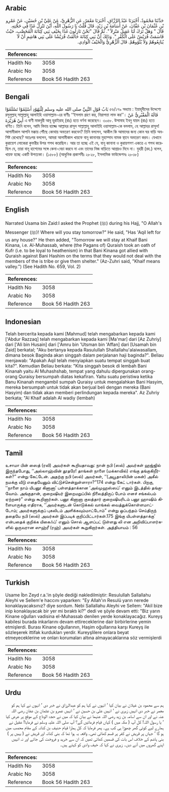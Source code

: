 ## Arabic


<div dir="rtl" lang="ar" style={{fontSize:'larger',backgroundColor:'#f8f9fa',padding:20}}>
حَدَّثَنَا مَحْمُودٌ، أَخْبَرَنَا عَبْدُ الرَّزَّاقِ، أَخْبَرَنَا مَعْمَرٌ، عَنِ الزُّهْرِيِّ، عَنْ عَلِيِّ بْنِ حُسَيْنٍ، عَنْ عَمْرِو بْنِ عُثْمَانَ بْنِ عَفَّانَ، عَنْ أُسَامَةَ بْنِ زَيْدٍ، قَالَ قُلْتُ يَا رَسُولَ اللَّهِ، أَيْنَ تَنْزِلُ غَدًا فِي حَجَّتِهِ‏.‏ قَالَ ‏"‏ وَهَلْ تَرَكَ لَنَا عَقِيلٌ مَنْزِلاً ‏"‏‏.‏ ثُمَّ قَالَ ‏"‏نَحْنُ نَازِلُونَ غَدًا بِخَيْفِ بَنِي كِنَانَةَ الْمُحَصَّبِ، حَيْثُ قَاسَمَتْ قُرَيْشٌ عَلَى الْكُفْرِ ‏"‏‏.‏ وَذَلِكَ أَنَّ بَنِي كِنَانَةَ حَالَفَتْ قُرَيْشًا عَلَى بَنِي هَاشِمٍ أَنْ لاَ يُبَايِعُوهُمْ وَلاَ يُئْوُوهُمْ‏.‏ قَالَ الزُّهْرِيُّ وَالْخَيْفُ الْوَادِي‏.‏
</div>
<div style={{backgroundColor:'#f8f9fa',padding:20, marginBottom: 10}}><table> <thead> <tr> <th>References:</th> <th></th> </tr> </thead> <tbody><tr><td>Hadith No</td><td>3058</td></tr><tr><td>Arabic No</td><td>3058</td></tr><tr><td>Reference</td><td>Book 56 Hadith 263</td></tr></tbody></table></div>

## Bengali


<div dir="ltr" lang="bn" style={{fontSize:'larger',backgroundColor:'#f8f9fa',padding:20}}>
بَابُ قَوْلِ النَّبِيِّ صلى الله عليه وسلم لِلْيَهُوْدِ أَسْلِمُوْا تَسْلَمُوْا ৫৬/১৭৯ অধ্যায় : ইয়াহূদীদের উদ্দেশ্যে রসুলুল্লাহ্ সাল্লাল্লাহু আলাইহি ওয়াসাল্লাম-এর বাণীঃ ‘‘ইসলাম গ্রহণ কর, নিরাপত্তা লাভ কর’’। قَالَهُ الْمَقْبُرِيُّ عَنْ أَبِيْ هُرَيْرَةَ এ বাণী মাকবুরী আবূ হুরাইরাহ্ (রাঃ) হতে বর্ণনা করেছেন। ৩০৫৮. উসামাহ ইবনু যায়দ (রাঃ) হতে বর্ণিত। তিনি বলেন, আমি বিদায় হাজ্জে আল্লাহর রাসূল সাল্লাল্লাহু আলাইহি ওয়াসাল্লাম-কে বললাম, হে আল্লাহর রাসূল! আগামীকাল আপনি মক্কায় পৌঁছে কোথায় অবতরণ করবেন? তিনি বললেন, আকীল কি আমাদের জন্য কোন ঘর বাড়ি অবশিষ্ট রেখেছে? অতঃপর বললেন, আমরা আগামীকাল খায়ফে বানূ কানানার মুহাস্সাব নামক স্থানে অবতরণ করব। যেখানে কুরায়েশ লোকেরা কুফরীর উপর শপথ করেছিল। আর তা হচ্ছে এই যে, বানূ কানানা ও কুরায়শগণ একত্রে এ শপথ করেছিল যে, তারা বানূ হাশেমের সঙ্গে কেনা-বেচা করবে না এবং তাদের নিজ বাড়িতে আশ্রয়ও দিবে না। যুহরী (রহ.) বলেন, খায়ফ হচ্ছে একটি উপত্যকা। (১৫৮৮) (আধুনিক প্রকাশনীঃ ২৮২৮, ইসলামিক ফাউন্ডেশনঃ ২৮৩৮)
</div>
<div style={{backgroundColor:'#f8f9fa',padding:20, marginBottom: 10}}><table> <thead> <tr> <th>References:</th> <th></th> </tr> </thead> <tbody><tr><td>Hadith No</td><td>3058</td></tr><tr><td>Arabic No</td><td>3058</td></tr><tr><td>Reference</td><td>Book 56 Hadith 263</td></tr></tbody></table></div>

## English


<div dir="ltr" lang="en" style={{fontSize:'larger',backgroundColor:'#f8f9fa',padding:20}}>
Narrated Usama bin Zaid:I asked the Prophet (ﷺ) during his Hajj, "O Allah's Messenger (ﷺ)! Where will you stay tomorrow?" He said, "Has 'Aqil left for us any house?" He then added, "Tomorrow we will stay at Khaif Bani Kinana, i.e. Al-Muhassab, where (the Pagans of) Quraish took an oath of Kufr (i.e. to be loyal to heathenism) in that Bani Kinana got allied with Quraish against Bani Hashim on the terms that they would not deal with the members of the is tribe or give them shelter." (Az-Zuhri said, "Khaif means valley.") (See Hadith No. 659, Vol. 2)
</div>
<div style={{backgroundColor:'#f8f9fa',padding:20, marginBottom: 10}}><table> <thead> <tr> <th>References:</th> <th></th> </tr> </thead> <tbody><tr><td>Hadith No</td><td>3058</td></tr><tr><td>Arabic No</td><td>3058</td></tr><tr><td>Reference</td><td>Book 56 Hadith 263</td></tr></tbody></table></div>

## Indonesian


<div dir="ltr" lang="id" style={{fontSize:'larger',backgroundColor:'#f8f9fa',padding:20}}>
Telah bercerita kepada kami [Mahmud] telah mengabarkan kepada kami ['Abdur Razzaq] telah mengabarkan kepada kami [Ma'mar] dari [Az Zuhriy] dari ['Ali bin Husain] dari ['Amru bin 'Utsman bin 'Affan] dari [Usamah bin Zaid] berkatal; "Aku bertanya kepada Rasulullah Shallallahu'alaiwasallam, dimana besok Baginda akan singgah dalam perjalanan haji baginda?". Beliau menjawab: "Apakah Aqil telah menyiapkan suatu tempat singgah buat kita?". Kemudian Beliau berkata: "Kita singgah besok di lembah Bani Kinanah yaitu Al Muhashshab, tempat yang dahulu dipergunakan orang-orang Quraisy bersumpah diatas kekafiran. Yaitu suatu peristiwa ketika Banu Kinanah mengambil sumpah Quraisy untuk mengalahkan Bani Hasyim, mereka bersumpah untuk tidak akan berjual beli dengan mereka (Bani Hasyim) dan tidak akan memberi perlindungan kepada mereka". Az Zuhriy berkata; "Al Khaif adalah Al wadiy (lembah)
</div>
<div style={{backgroundColor:'#f8f9fa',padding:20, marginBottom: 10}}><table> <thead> <tr> <th>References:</th> <th></th> </tr> </thead> <tbody><tr><td>Hadith No</td><td>3058</td></tr><tr><td>Arabic No</td><td>3058</td></tr><tr><td>Reference</td><td>Book 56 Hadith 263</td></tr></tbody></table></div>

## Tamil


<div dir="ltr" lang="ta" style={{fontSize:'larger',backgroundColor:'#f8f9fa',padding:20}}>
உசாமா பின் ஸைத் (ரலி) அவர்கள் கூறியதாவது: நான் நபி (ஸல்) அவர்கள் ஹஜ்ஜில் இருந்தபோது, ‘‘அல்லாஹ்வின் தூதரே! தாங்கள் நாளை (மக்காவில்) எங்கு தங்குகிறீர்கள்?” என்று கேட்டேன். அதற்கு நபி (ஸல்) அவர்கள், ‘‘(அபூதாலிபின் மகன்) அகீல் நமக்கு வீடு எதையேனும் விட்டுச்சென்றுள்ளாரா?”174 என்று கேட் டார்கள். பிறகு, ‘‘நாளை நாம் யிபனூ கினானா’ பள்ளத்தாக்கான ‘அல்முஹஸ்ஸப்’ எனும் இடத்தில் தங்குவோம். அங்குதான், குறைஷியர் இறைமறுப்பில் நிலைத்திருப் போம் எனச் சங்கல்பம் ஏற்றனர்” என்று கூறினார்கள். பனூ கினானா குலத்தார் குறைஷியரிடம் பனூ ஹாஷிம் கிளையாருக்கு எதிராக, ‘‘அவர்களுடன் கொடுக்கல் வாங்கல் வைத்துக்கொள்ளமாட்டோம்; அவர்களுக்குப் புகலிடம் அளிக்கவும்மாட்டோம்” என்று ஒப்பந்தம் செய்திருந் ததையே நபி (ஸல்) அவர்கள் இப்படிக் குறிப்பிட்டார்கள்.175 இங்கு யிபள்ளத்தாக்கு’ என்பதைக் குறிக்க யிகைஃப்’ எனும் சொல் ஆளப்பட் டுள்ளது லி என அறிவிப்பாளர்களில் ஒருவரான ஸுஹ்ரீ (ரஹ்) அவர்கள் கூறுகிறார்கள். அத்தியாயம் : 56
</div>
<div style={{backgroundColor:'#f8f9fa',padding:20, marginBottom: 10}}><table> <thead> <tr> <th>References:</th> <th></th> </tr> </thead> <tbody><tr><td>Hadith No</td><td>3058</td></tr><tr><td>Arabic No</td><td>3058</td></tr><tr><td>Reference</td><td>Book 56 Hadith 263</td></tr></tbody></table></div>

## Turkish


<div dir="ltr" lang="tr" style={{fontSize:'larger',backgroundColor:'#f8f9fa',padding:20}}>
Usame İbn Zeyd r.a.'in şöyle dediği nakledilmiştir: Resulullah Sallallahu Aleyhi ve Sellem'e haccını yaparken: "Ey Allah'ın Resulü yarın nerede konaklayacaksınız? diye sordum. Nebi Sallallahu Aleyhi ve Sellem: "Akil bize inip konaklayacak bir yer mi bıraktı ki?" dedi ve şöyle devam etti: "Biz yarın Kinane oğulları vadisina el-Muhassab denilen yerde konaklayacağız. Kureyş kabilesi burada inkarlarını devam ettireceklerine dair birbirlerine yemin etmişlerdi. Burası Kinane oğullarının, Haşim oğullarına karşı Kureyş ile sözleşerek ittifak kurdukları yerdir. Kureyşlilere onlara beyat etmeyeceklerine ve onları korumaları altına almayacaklarına söz vermişlerdi
</div>
<div style={{backgroundColor:'#f8f9fa',padding:20, marginBottom: 10}}><table> <thead> <tr> <th>References:</th> <th></th> </tr> </thead> <tbody><tr><td>Hadith No</td><td>3058</td></tr><tr><td>Arabic No</td><td>3058</td></tr><tr><td>Reference</td><td>Book 56 Hadith 263</td></tr></tbody></table></div>

## Urdu


<div dir="rtl" lang="ur" style={{fontSize:'larger',backgroundColor:'#f8f9fa',padding:20}}>
ہم سے محمود بن غیلان نے بیان کیا ‘ انہوں نے کہا ہم کو عبدالرزاق نے خبر دی ‘ انہوں نے کہا ہم کو معمر نے خبر دی انہیں زہری نے ‘ انہیں علی بن حسین نے ‘ انہیں عمرو بن عثمان بن عفان رضی اللہ عنہ نے اور ان سے اسامہ بن زید رضی اللہ عنہما نے بیان کیا کہ میں نے حجۃ الوداع کے موقع پر عرض کیا ‘ یا رسول اللہ! کل آپ ( مکہ میں ) کہاں قیام فرمائیں گے؟ آپ صلی اللہ علیہ وسلم نے فرمایا! عقیل نے ہمارے لیے کوئی گھر چھوڑا ہی کب ہے۔ پھر فرمایا کہ کل ہمارا قیام حنیف بن کنانہ کے مقام محصب میں ہو گا ‘ جہاں پر قریش نے کفر پر قسم کھائی تھی۔ واقعہ یہ ہوا تھا کہ بنی کنانہ اور قریش نے ( یہیں پر ) بنی ہاشم کے خلاف اس بات کی قسمیں کھائی تھیں کہ ان سے خرید و فروخت کی جائے اور نہ انہیں اپنے گھروں میں آنے دیں۔ زہری نے کہا کہ خیف وادی کو کہتے ہیں۔
</div>
<div style={{backgroundColor:'#f8f9fa',padding:20, marginBottom: 10}}><table> <thead> <tr> <th>References:</th> <th></th> </tr> </thead> <tbody><tr><td>Hadith No</td><td>3058</td></tr><tr><td>Arabic No</td><td>3058</td></tr><tr><td>Reference</td><td>Book 56 Hadith 263</td></tr></tbody></table></div>